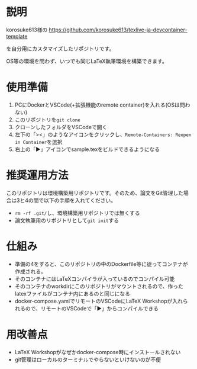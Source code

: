 # 説明
korosuke613様の
https://github.com/korosuke613/texlive-ja-devcontainer-template

を自分用にカスタマイズしたリポジトリです。

OS等の環境を問わず、いつでも同じLaTeX執筆環境を構築できます。

# 使用準備
1. PCにDockerとVSCode(+拡張機能のremote container)を入れる(OSは問わない)
2. このリポジトリを`git clone` 
3. クローンしたフォルダをVSCodeで開く
4. 左下の「><」のようなアイコンをクリックし、`Remote-Containers: Reopen in Container`を選択
5. 右上の「▶」アイコンでsample.texをビルドできるようになる

# 推奨運用方法
このリポジトリは環境構築用リポジトリです。そのため、論文をGit管理した場合は3と4の間で以下の手順を入れてください。
- `rm -rf .git/`し、環境構築用リポジトリでは無くする
- 論文執筆用のリポジトリとして`git init`する

# 仕組み
- 準備の4をすると、このリポジトリの中のDockerfile等に従ってコンテナが作成される。
- そのコンテナにはLaTeXコンパイラが入っているのでコンパイル可能
- そのコンテナのworkdirにこのリポジトリがマウントされるので、作ったlatexファイルがコンテナ内にあるのと同じになる
- docker-compose.yamlでリモートのVSCodeにLaTeX Workshopが入れられるので、リモートのVSCodeで「▶」からコンパイルできる

# 用改善点
- LaTeX Workshopがなぜかdocker-compose時にインストールされない
- git管理はローカルのターミナルでやらないといけないのが不便